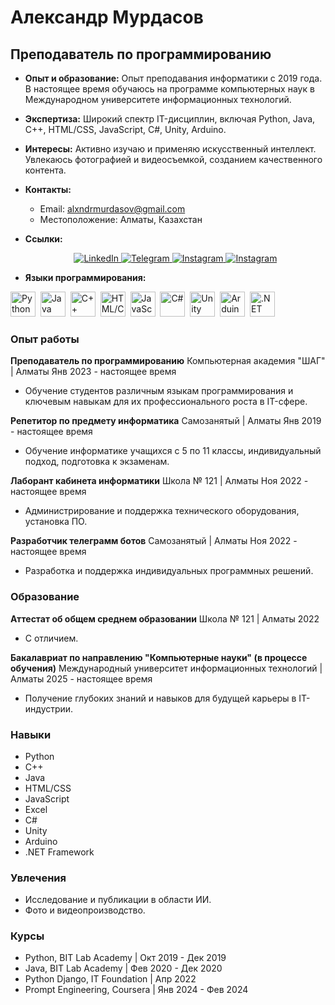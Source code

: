 # Александр Мурдасов
## Преподаватель по программированию

- **Опыт и образование:** Опыт преподавания информатики с 2019 года. В настоящее время обучаюсь на программе компьютерных наук в Международном университете информационных технологий.

- **Экспертиза:** Широкий спектр IT-дисциплин, включая Python, Java, C++, HTML/CSS, JavaScript, C#, Unity, Arduino.

- **Интересы:** Активно изучаю и применяю искусственный интеллект. Увлекаюсь фотографией и видеосъемкой, созданием качественного контента.

- **Контакты:**
  - Email: alxndrmurdasov@gmail.com
  - Местоположение: Алматы, Казахстан
  
- **Ссылки:**
  <div id="socials" align="center">
      <a href="https://www.linkedin.com/in/alexander-murdasov-51066b204/">
          <img src="https://img.shields.io/badge/LinkedIn-blue?style=for-the-badge&logo=linkedin&logoColor=white" alt="LinkedIn"/>
      </a>
      <a href="https://t.me/Allexndr">
          <img src="https://img.shields.io/badge/Telegram-blue?style=for-the-badge&logo=telegram&logoColor=white" alt="Telegram"/>
      </a>
      <a href="https://www.instagram.com/sane4.k/">
          <img src="https://img.shields.io/badge/Instagram-blue?style=for-the-badge&logo=instagram&logoColor=white" alt="Instagram"/>
      </a>
      <a href="https://www.instagram.com/phot4.k/">
          <img src="https://img.shields.io/badge/Instagram-blue?style=for-the-badge&logo=instagram&logoColor=white" alt="Instagram"/>
      </a>
  </div>


- **Языки программирования:**

<img src="https://cdn.jsdelivr.net/gh/devicons/devicon/icons/python/python-original.svg" title="Python" width="40" height="40"/>&nbsp;
<img src="https://cdn.jsdelivr.net/gh/devicons/devicon/icons/java/java-original.svg" title="Java" width="40" height="40"/>&nbsp;
<img src="https://cdn.jsdelivr.net/gh/devicons/devicon/icons/cplusplus/cplusplus-original.svg" title="C++" width="40" height="40"/>&nbsp;
<img src="https://cdn.jsdelivr.net/gh/devicons/devicon/icons/html5/html5-original.svg" title="HTML/CSS" width="40" height="40"/>&nbsp;
<img src="https://cdn.jsdelivr.net/gh/devicons/devicon/icons/javascript/javascript-original.svg" title="JavaScript" width="40" height="40"/>&nbsp;
<img src="https://cdn.jsdelivr.net/gh/devicons/devicon/icons/csharp/csharp-original.svg" title="C#" width="40" height="40"/>&nbsp;
<img src="https://cdn.jsdelivr.net/gh/devicons/devicon/icons/unity/unity-original.svg" title="Unity" width="40" height="40"/>&nbsp;
<img src="https://cdn.jsdelivr.net/gh/devicons/devicon/icons/arduino/arduino-original.svg" title="Arduino" width="40" height="40"/>&nbsp;
<img src="https://cdn.jsdelivr.net/gh/devicons/devicon/icons/dot-net/dot-net-original.svg" title=".NET Framework" width="40" height="40"/>&nbsp;


### Опыт работы

**Преподаватель по программированию**
Компьютерная академия "ШАГ" | Алматы
Янв 2023 - настоящее время
- Обучение студентов различным языкам программирования и ключевым навыкам для их профессионального роста в IT-сфере.

**Репетитор по предмету информатика**
Самозанятый | Алматы
Янв 2019 - настоящее время
- Обучение информатике учащихся с 5 по 11 классы, индивидуальный подход, подготовка к экзаменам.

**Лаборант кабинета информатики**
Школа № 121 | Алматы
Ноя 2022 - настоящее время
- Администрирование и поддержка технического оборудования, установка ПО.

**Разработчик телеграмм ботов**
Самозанятый | Алматы
Ноя 2022 - настоящее время
- Разработка и поддержка индивидуальных программных решений.

### Образование

**Аттестат об общем среднем образовании**
Школа № 121 | Алматы
2022
- С отличием.

**Бакалавриат по направлению "Компьютерные науки" (в процессе обучения)**
Международный университет информационных технологий | Алматы
2025 - настоящее время
- Получение глубоких знаний и навыков для будущей карьеры в IT-индустрии.

### Навыки

- Python
- C++
- Java
- HTML/CSS
- JavaScript
- Excel
- C#
- Unity
- Arduino
- .NET Framework

### Увлечения

- Исследование и публикации в области ИИ.
- Фото и видеопроизводство.

### Курсы

- Python, BIT Lab Academy | Окт 2019 - Дек 2019
- Java, BIT Lab Academy | Фев 2020 - Дек 2020
- Python Django, IT Foundation | Апр 2022
- Prompt Engineering, Coursera | Янв 2024 - Фев 2024
